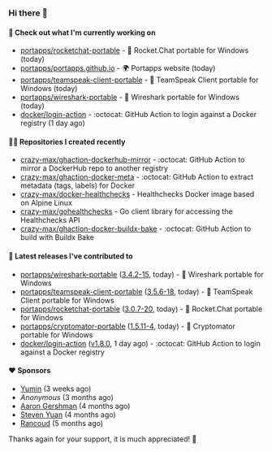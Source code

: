### Hi there 👋

#### 👷 Check out what I'm currently working on

- [portapps/rocketchat-portable](https://github.com/portapps/rocketchat-portable) - 🚀 Rocket.Chat portable for Windows  (today)
- [portapps/portapps.github.io](https://github.com/portapps/portapps.github.io) - 🌍 Portapps website (today)
- [portapps/teamspeak-client-portable](https://github.com/portapps/teamspeak-client-portable) - 🚀 TeamSpeak Client portable for Windows  (today)
- [portapps/wireshark-portable](https://github.com/portapps/wireshark-portable) - 🚀 Wireshark portable for Windows (today)
- [docker/login-action](https://github.com/docker/login-action) - :octocat: GitHub Action to login against a Docker registry (1 day ago)

#### 👨‍💻 Repositories I created recently

- [crazy-max/ghaction-dockerhub-mirror](https://github.com/crazy-max/ghaction-dockerhub-mirror) - :octocat: GitHub Action to mirror a DockerHub repo to another registry
- [crazy-max/ghaction-docker-meta](https://github.com/crazy-max/ghaction-docker-meta) - :octocat: GitHub Action to extract metadata (tags, labels) for Docker
- [crazy-max/docker-healthchecks](https://github.com/crazy-max/docker-healthchecks) - Healthchecks Docker image based on Alpine Linux
- [crazy-max/gohealthchecks](https://github.com/crazy-max/gohealthchecks) - Go client library for accessing the Healthchecks API
- [crazy-max/ghaction-docker-buildx-bake](https://github.com/crazy-max/ghaction-docker-buildx-bake) - :octocat: GitHub Action to build with Buildx Bake

#### 🚀 Latest releases I've contributed to

- [portapps/wireshark-portable](https://github.com/portapps/wireshark-portable) ([3.4.2-15](https://github.com/portapps/wireshark-portable/releases/tag/3.4.2-15), today) - 🚀 Wireshark portable for Windows
- [portapps/teamspeak-client-portable](https://github.com/portapps/teamspeak-client-portable) ([3.5.6-18](https://github.com/portapps/teamspeak-client-portable/releases/tag/3.5.6-18), today) - 🚀 TeamSpeak Client portable for Windows 
- [portapps/rocketchat-portable](https://github.com/portapps/rocketchat-portable) ([3.0.7-20](https://github.com/portapps/rocketchat-portable/releases/tag/3.0.7-20), today) - 🚀 Rocket.Chat portable for Windows 
- [portapps/cryptomator-portable](https://github.com/portapps/cryptomator-portable) ([1.5.11-4](https://github.com/portapps/cryptomator-portable/releases/tag/1.5.11-4), today) - 🚀 Cryptomator portable for Windows
- [docker/login-action](https://github.com/docker/login-action) ([v1.8.0](https://github.com/docker/login-action/releases/tag/v1.8.0), 1 day ago) - :octocat: GitHub Action to login against a Docker registry

#### ❤️ Sponsors
- [Yumin](https://github.com/itsbagpack) (3 weeks ago)
- _Anonymous_ (3 months ago)
- [Aaron Gershman](https://github.com/aegershman) (4 months ago)
- [Steven Yuan](https://github.com/syuan100) (4 months ago)
- [Rancoud](https://github.com/rancoud) (5 months ago)

Thanks again for your support, it is much appreciated! 🙏
